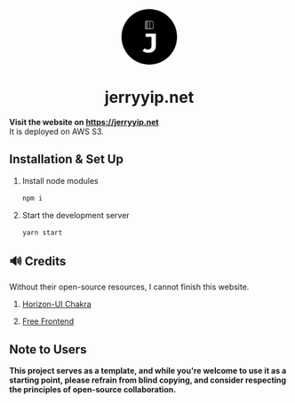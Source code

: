 <div align="center">
  <img alt="Logo" src="./src/assets/img/jerryyip_logo.png" width="100" />
</div>
<h1 align="center">
  jerryyip.net
</h1>

**Visit the website on https://jerryyip.net**
<br/>It is deployed on AWS S3. 

## Installation & Set Up

1. Install node modules

   ```sh
   npm i
   ```

2. Start the development server

   ```sh
   yarn start
   ```

## 🔊 Credits

Without their open-source resources, I cannot finish this website.
1. <a href="https://github.com/horizon-ui/horizon-ui-chakra-ts" target="_blank">Horizon-UI Chakra</a>

2. <a href="https://freefrontend.com/" target="_blank">Free Frontend</a>

## Note to Users

**This project serves as a template, and while you're welcome to use it as a starting point, please refrain from blind copying, and consider respecting the principles of open-source collaboration.**